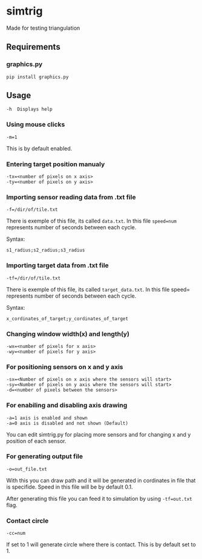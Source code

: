 # simtrig
Made for testing triangulation

## Requirements
### graphics.py

```
pip install graphics.py
```

## Usage
```
-h  Displays help
```
### Using mouse clicks
```
-m=1
```
This is by default enabled.

### Entering target position manualy
```
-tx=<number of pixels on x axis>
-ty=<number of pixels on y axis>  
```
### Importing sensor reading data from .txt file
```
-f=/dir/of/tile.txt
```
There is exemple of this file, its called ```data.txt```.
In this file ```speed=num``` represents number of seconds between each cycle.

Syntax:
```
s1_radius;s2_radius;s3_radius
```

### Importing target data from .txt file
```
-tf=/dir/of/tile.txt
```
There is exemple of this file, its called ```target_data.txt```.
In this file speed=<num> represents number of seconds between each cycle.

Syntax:
```
x_cordinates_of_target;y_cordinates_of_target
```

### Changing window width(x) and length(y)
```
-wx=<number of pixels for x axis>
-wy=<number of pixels for y axis>
 ``` 
### For positioning sensors on x and y axis
```
-sx=<Number of pixels on x axis where the sensors will start>
-sy=<Number of pixels on y axis where the sensors will start>
-d=<number of pixels between the sensors>
```

### For enabiling and disabling axis drawing
```
-a=1 axis is enabled and shown
-a=0 axis is disabled and not shown (Default)
```
You can edit simtrig.py for placing more sensors and for changing x and y position of each sensor.

### For generating output file
```
-o=out_file.txt
```
With this you can draw path and it will be generated in cordinates in file that is specifide.
Speed in this file will be by default 0.1.

After generating this file you can feed it to simulation by using ```-tf=out.txt``` flag.

### Contact circle
```
-cc=num
```
If set to 1 will generate circle where there is contact.
This is by default set to 1.



